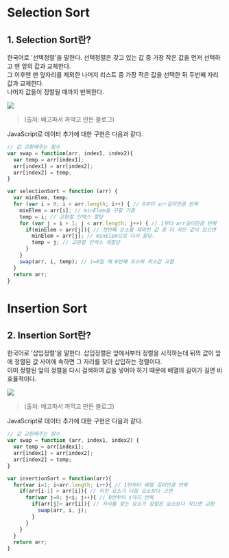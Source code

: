# Selection Sort
## 1. Selection Sort란?
한국어로 '선택정렬'을 말한다. 선택정렬은 갖고 있는 값 중 가장 작은 값을 먼저 선택하고 맨 앞의 값과 교체한다.<br>
그 이후엔 맨 앞자리를 제외한 나머지 리스트 중 가장 작은 값을 선택한 뒤 두번째 자리 값과 교체한다.<br>
나머지 값들이 정렬될 때까지 반복한다.

<img src="https://t1.daumcdn.net/cfile/tistory/256B9C34545081D835"><br>
> (출처: 배고파서 까먹고 만든 블로그)

JavaScript로 데이터 추가에 대한 구현은 다음과 같다.
``` javascript
// 값 교환해주는 함수
var swap = function(arr, index1, index2){
  var temp = arr[index1];
  arr[index1] = arr[index2];
  arr[index2] = temp;
}

var selectionSort = function (arr) {
  var minElem, temp;
  for (var i = 0; i < arr.length; i++) { // 0부터 arr길이만큼 반복
    minElem = arr[i]; // minElem을 구할 기준
    temp = i; // 교환할 인덱스 할당
    for (var j = i + 1; j < arr.length; j++) { // 1부터 arr길이만큼 반복
      if(minElem > arr[j]){ // 첫번째 요소를 제외한 값 중 더 작은 값이 있으면
        minElem = arr[j]; // minElem으로 다시 할당.
        temp = j; // 교환할 인덱스 재할당
      }
    }
    swap(arr, i, temp); // i=0일 때 0번째 요소와 최소값 교환
  }
  return arr;
}
```

# Insertion Sort
## 2. Insertion Sort란?
한국어로 '삽입정렬'을 말한다. 삽입정렬은 앞에서부터 정렬을 시작하는데 뒤의 값이 앞에 정렬된 값 사이에 속하면 그 자리를 찾아 삽입하는 정렬이다.<br>
이미 정렬된 앞의 정렬을 다시 검색하여 값을 넣어야 하기 때문에 배열의 길이가 길면 비효율적이다.

<img src="https://t1.daumcdn.net/cfile/tistory/2569FD3854508BE811"><br>
> (출처: 배고파서 까먹고 만든 블로그)

JavaScript로 데이터 추가에 대한 구현은 다음과 같다.
``` javascript
// 값 교환해주는 함수
var swap = function (arr, index1, index2) {
  var temp = arr[index1];
  arr[index1] = arr[index2];
  arr[index2] = temp;
}

var insertionSort = function(arr){
  for(var i=1; i<arr.length; i++){ // 1번부터 배열 길이만큼 반복
    if(arr[i-1] > arr[i]){ // 이전 요소가 다음 요소보다 크면
      for(var j=0; j<i; j++){ // 0번부터 i까지 반복
        if(arr[j]> arr[i]){ // 자리를 찾는 요소가 정렬된 요소보다 작으면 교환
          swap(arr, i, j);
        }
      }
    }
  }
  return arr;
}
```

